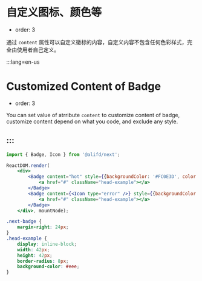 # 自定义图标、颜色等

- order: 3

通过 `content` 属性可以自定义徽标的内容，自定义内容不包含任何色彩样式，完全由使用者自己定义。

:::lang=en-us
# Customized Content of Badge

- order: 3

You can set value of atrribute `content` to customize content of badge, customize content depend on what you code, and exclude any style.

:::
---

````jsx
import { Badge, Icon } from '@alifd/next';

ReactDOM.render(
    <div>
        <Badge content="hot" style={{backgroundColor: '#FC0E3D', color: '#FFFFFF'}}>
            <a href="#" className="head-example"></a>
        </Badge>
        <Badge content={<Icon type="error" />} style={{backgroundColor: 'transparent', color: 'red', padding: 0}}>
            <a href="#" className="head-example"></a>
        </Badge>
    </div>, mountNode);
````

````css
.next-badge {
    margin-right: 24px;
}
.head-example {
    display: inline-block;
    width: 42px;
    height: 42px;
    border-radius: 8px;
    background-color: #eee;
}
````
